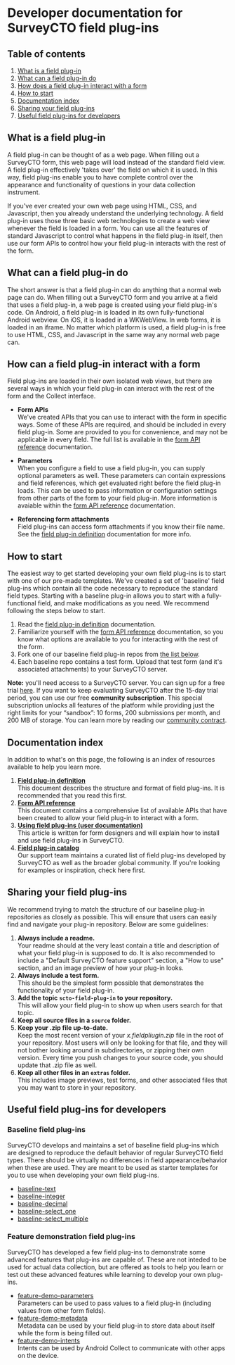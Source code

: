 # Developer documentation for SurveyCTO field plug-ins

## Table of contents

1. [What is a field plug-in](#what-is-a-field-plug-in)
1. [What can a field plug-in do](#what-can-a-field-plug-in-do)
1. [How does a field plug-in interact with a form](#how-does-a-field-plug-in-interact-with-a-form)
1. [How to start](#how-to-start)
1. [Documentation index](#documentation-index)
1. [Sharing your field plug-ins](#sharing-your-field-plug-ins)
1. [Useful field plug-ins for developers](#useful-field-plug-ins-for-developers)

## What is a field plug-in

A field plug-in can be thought of as a web page. When filling out a SurveyCTO form, this web page will load instead of the standard field view. A field plug-in effectively 'takes over' the field on which it is used. In this way, field plug-ins enable you to have complete control over the appearance and functionality of questions in your data collection instrument.

If you've ever created your own web page using HTML, CSS, and Javascript, then you already understand the underlying technology. A field plug-in uses those three basic web technologies to create a web view whenever the field is loaded in a form. You can use all the features of standard Javascript to control what happens in the field plug-in itself, then use our form APIs to control how your field plug-in interacts with the rest of the form.

## What can a field plug-in do

The short answer is that a field plug-in can do anything that a normal web page can do. When filling out a SurveyCTO form and you arrive at a field that uses a field plug-in, a web page is created using your field plug-in's code. On Android, a field plug-in is loaded in its own fully-functional Android webview. On iOS, it is loaded in a WKWebView. In web forms, it is loaded in an iframe. No matter which platform is used, a field plug-in is free to use HTML, CSS, and Javascript in the same way any normal web page can.

## How can a field plug-in interact with a form

Field plug-ins are loaded in their own isolated web views, but there are several ways in which your field plug-in can interact with the rest of the form and the Collect interface.

* **Form APIs**  
    We've created APIs that you can use to interact with the form in specific ways. Some of these APIs are required, and should be included in every field plug-in. Some are provided to you for convenience, and may not be applicable in every field. The full list is available in the [form API reference](https://github.com/surveycto/field-plug-in-resources/blob/master/docs/api-reference.md) documentation.

* **Parameters**  
    When you configure a field to use a field plug-in, you can supply optional parameters as well. These parameters can contain expressions and field references, which get evaluated right before the field plug-in loads. This can be used to pass information or configuration settings from other parts of the form to your field plug-in. More information is avaiable within the [form API reference](https://github.com/surveycto/field-plug-in-resources/blob/master/docs/api-reference.md) documentation.

* **Referencing form attachments**  
    Field plug-ins can access form attachments if you know their file name. See the [field plug-in definition](https://github.com/surveycto/field-plug-in-resources/blob/master/docs/plug-in-definition.md) documentation for more info.

## How to start

The easiest way to get started developing your own field plug-ins is to start with one of our pre-made templates. We've created a set of 'baseline' field plug-ins which contain all the code necessary to reproduce the standard field types. Starting with a baseline plug-in allows you to start with a fully-functional field, and make modifications as you need. We recommend following the steps below to start.

1. Read the [field plug-in definition](docs/plug-in-definition.md) documentation.
1. Familiarize yourself with the [form API reference](docs/api-reference.md) documentation, so you know what options are available to you for interacting with the rest of the form.
1. Fork one of our baseline field plug-in repos from [the list below](#Baseline-field-plug-ins).
1. Each baseline repo contains a test form. Upload that test form (and it's associated attachments) to your SurveyCTO server. 

**Note:** you'll need access to a SurveyCTO server. You can sign up for a free trial [here](https://login.surveycto.com/signup/step1.html). If you want to keep evaluating SurveyCTO after the 15-day trial period, you can use our free **community subscription**. This special subscription unlocks all features of the platform while providing just the right limits for your “sandbox”: 10 forms, 200 submissions per month, and 200 MB of storage. You can learn more by reading our [community contract](https://www.surveycto.com/community-contract/).

## Documentation index

In addition to what's on this page, the following is an index of resources available to help you learn more.

1. **[Field plug-in definition](https://github.com/surveycto/field-plug-in-resources/blob/master/docs/plug-in-definition.md)**  
    This document describes the structure and format of field plug-ins. It is recommended that you read this first.  
1. **[Form API reference](https://github.com/surveycto/field-plug-in-resources/blob/master/docs/api-reference.md)**  
    This document contains a comprehensive list of available APIs that have been created to allow your field plug-in to interact with a form.  
1. **[Using field plug-ins (user documentation)](https://docs.surveycto.com/02-designing-forms/03-advanced-topics/06.using-field-plug-ins.html)**  
    This article is written for form designers and will explain how to install and use field plug-ins in SurveyCTO.
1. **[Field plug-in catalog](https://support.surveycto.com/hc/en-us/articles/360045235134-Field-plug-in-catalog)**  
    Our support team maintains a curated list of field plug-ins developed by SurveyCTO as well as the broader global community. If you're looking for examples or inspiration, check here first.

## Sharing your field plug-ins

We recommend trying to match the structure of our baseline plug-in repositories as closely as possible. This will ensure that users can easily find and navigate your plug-in repository. Below are some guidelines:

1. **Always include a readme.**  
    Your readme should at the very least contain a title and description of what your field plug-in is supposed to do. It is also recommended to include a "Default SurveyCTO feature support" section, a "How to use" section, and an image preview of how your plug-in looks.
1. **Always include a test form.**  
    This should be the simplest form possible that demonstrates the functionality of your field plug-in.
1. **Add the topic `scto-field-plug-in` to your repository.**  
    This will allow your field plug-in to show up when users search for that topic.
1. **Keep all source files in a `source` folder.**  
1. **Keep your .zip file up-to-date.**  
    Keep the most recent version of your *x.fieldpliugin.zip* file in the root of your repository. Most users will only be looking for that file, and they will not bother looking around in subdirectories, or zipping their own version. Every time you push changes to your source code, you should update that .zip file as well.
1. **Keep all other files in an `extras` folder.**  
    This includes image previews, test forms, and other associated files that you may want to store in your repository. 

## Useful field plug-ins for developers

### Baseline field plug-ins

SurveyCTO develops and maintains a set of baseline field plug-ins which are designed to reproduce the default behavior of regular SurveyCTO field types. There should be virtually no differences in field appearance/behavior when these are used. They are meant to be used as starter templates for you to use when developing your own field plug-ins.

* [baseline-text](https://github.com/surveycto/baseline-text)
* [baseline-integer](https://github.com/surveycto/baseline-integer)
* [baseline-decimal](https://github.com/surveycto/baseline-decimal)
* [baseline-select_one](https://github.com/surveycto/baseline-select_one)
* [baseline-select_multiple](https://github.com/surveycto/baseline-select_multiple)

### Feature demonstration field plug-ins

SurveyCTO has developed a few field plug-ins to demonstrate some advanced features that plug-ins are capable of. These are not inteded to be used for actual data collection, but are offered as tools to help you learn or test out these advanced features while learning to develop your own plug-ins.

* [feature-demo-parameters](https://github.com/surveycto/feature-demo-parameters)  
    Parameters can be used to pass values to a field plug-in (including values from other form fields).
* [feature-demo-metadata](https://github.com/surveycto/feature-demo-metadata)  
    Metadata can be used by your field plug-in to store data about itself while the form is being filled out.
* [feature-demo-intents](https://github.com/surveycto/feature-demo-intents)  
    Intents can be used by Android Collect to communicate with other apps on the device.
